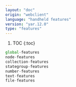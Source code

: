 ```yaml
---
layout: "doc"
origin: "webclient"
language: "handheld features"
version: "yar.12.0"
type: "features"
---
```


1. TOC
{:toc}

```js
global-features
node-features
collection-features
stategroup-features
number-features
text-features
file-features
```
